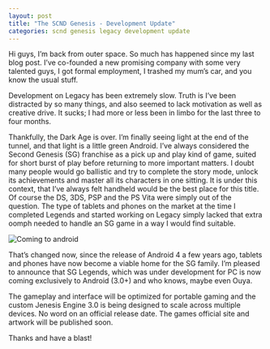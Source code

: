 ```yaml
---
layout: post
title: "The SCND Genesis - Development Update"
categories: scnd genesis legacy development update
---
```

Hi guys, I’m back from outer space. So much has happened since my last blog post. I’ve co-founded a new promising company 
with some very talented guys, I got formal employment, I trashed my mum’s car, and you know the usual stuff.

Development on Legacy has been extremely slow. Truth is I’ve been distracted by so many things, and also seemed to lack 
motivation as well as creative drive. It sucks; I had more or less been in limbo for the last three to four months.

Thankfully, the Dark Age is over. I’m finally seeing light at the end of the tunnel, and that light is a little green Android. 
I’ve always considered the Second Genesis (SG) franchise as a pick up and play kind of game, suited for short burst of 
play before returning to more important matters. I doubt many people would go ballistic and try to complete the story mode, 
unlock its achievements and master all its characters in one sitting. It is under this context, that I’ve always felt 
handheld would be the best place for this title. Of course the DS, 3DS, PSP and the PS Vita were simply out of the question. 
The type of tablets and phones on the market at the time I completed Legends and started working on Legacy simply lacked 
that extra oomph needed to handle an SG game in a way I would find suitable.

![Coming to android](http://www.scndgen.com/blog/130401_pic1.png)

That’s changed now, since the release of Android 4 a few years ago, tablets and phones have now become a viable home for 
the SG family. I’m pleased to announce that SG Legends, which was under development for PC is now coming exclusively to 
Android (3.0+) and who knows, maybe even Ouya.

The gameplay and interface will be optimized for portable gaming and the custom Jenesis Engine 3.0 is being designed to 
scale across multiple devices. No word on an official release date. The games official site and artwork will be published soon.

Thanks and have a blast!